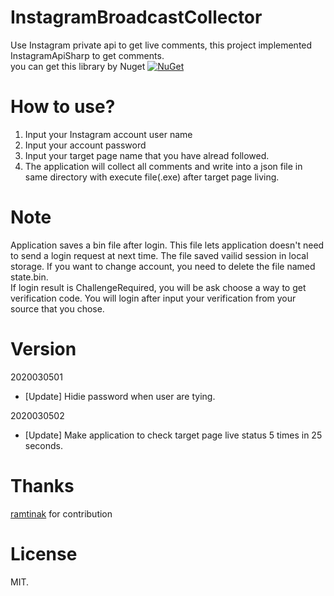 # InstagramBroadcastCollector
Use Instagram private api to get live comments, this project implemented InstagramApiSharp to get comments.<br>
you can get this library by Nuget [![NuGet](https://img.shields.io/nuget/v/InstagramApiSharp.svg)](https://www.nuget.org/packages/InstagramApiSharp)<br>

# How to use?
1. Input your Instagram account user name
2. Input your account password
3. Input your target page name that you have alread followed.
4. The application will collect all comments and write into a json file in same directory with execute file(.exe) after target page living.

# Note
Application saves a bin file after login. This file lets application doesn't need to send a login request at next time. The file saved vailid session in local storage. If you want to change account, you need to delete the file named state.bin.<br>
If login result is ChallengeRequired, you will be ask choose a way to get verification code. You will login after input your verification from your source that you chose.<br>

# Version
2020030501
* [Update] Hidie password when user are tying. 

2020030502
* [Update] Make application to check target page live status 5 times in 25 seconds.


# Thanks
[ramtinak](https://github.com/ramtinak/InstagramApiSharp) for contribution

# License
MIT.
